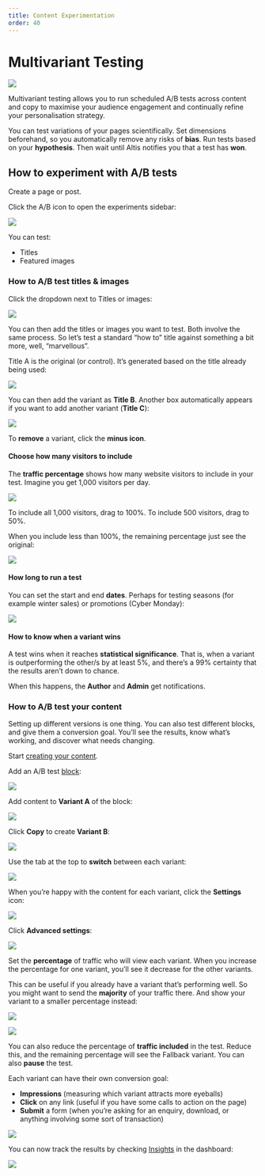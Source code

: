```yaml
---
title: Content Experimentation
order: 40
---
```


# Multivariant Testing

![](../assets/altis-header-12.png)

Multivariant testing allows you to run scheduled A/B tests across content and copy to maximise your audience engagement and continually refine your personalisation strategy.

You can test variations of your pages scientifically. Set dimensions beforehand, so you automatically remove any risks of **bias**. Run tests based on your **hypothesis**. Then wait until Altis notifies you that a test has **won**. 

## How to experiment with A/B tests

Create a page or post.

Click the A/B icon to open the experiments sidebar:

![](../assets/multivariant-testing-image12.png)

You can test:

- Titles
- Featured images

### How to A/B test titles & images

Click the dropdown next to Titles or images:

![](../assets/multivariant-testing-image14.png)

You can then add the titles or images you want to test. Both involve the same process. So let’s test a standard “how to” title against something a bit more, well, “marvellous”. 

Title A is the original (or control). It’s generated based on the title already being used:

![](../assets/multivariant-testing-image10.png)

You can then add the variant as **Title B**. Another box automatically appears if you want to add another variant (**Title C**):

![](../assets/multivariant-testing-image7.png)

To **remove** a variant, click the **minus icon**.

#### Choose how many visitors to include

The **traffic percentage** shows how many website visitors to include in your test. Imagine you get 1,000 visitors per day.

![](../assets/multivariant-testing-image2.png)

To include all 1,000 visitors, drag to 100%. To include 500 visitors, drag to 50%. 

When you include less than 100%, the remaining percentage just see the original:

![](../assets/multivariant-testing-image10.png)

#### How long to run a test

You can set the start and end **dates**. Perhaps for testing seasons (for example winter sales) or promotions (Cyber Monday):

![](../assets/multivariant-testing-image4.png)

#### How to know when a variant wins

A test wins when it reaches **statistical significance**. That is, when a variant is outperforming the other/s by at least 5%, and there’s a 99% certainty that the results aren’t down to chance.

When this happens, the **Author** and **Admin** get notifications. 

### How to A/B test your content

Setting up different versions is one thing. You can also test different blocks, and give them a conversion goal. You’ll see the results, know what’s working, and discover what needs changing. 

Start [creating your content](../content-and-content-blocks/README.md).

Add an A/B test [block](../content-and-content-blocks/creating-content-with-blocks.md):

![](../assets/multivariant-testing-image16.png)

Add content to **Variant A** of the block:

![](../assets/multivariant-testing-image3.png)

Click **Copy** to create **Variant B**:

![](../assets/multivariant-testing-image1.png)

Use the tab at the top to **switch** between each variant:

![](../assets/multivariant-testing-image5.png)

When you’re happy with the content for each variant, click the **Settings** icon:

![](../assets/multivariant-testing-image9.png)

Click **Advanced settings**:

![](../assets/multivariant-testing-image13.png)

Set the **percentage** of traffic who will view each variant. When you increase the percentage for one variant, you’ll see it decrease for the other variants. 

This can be useful if you already have a variant that’s performing well. So you might want to send the **majority** of your traffic there. And show your variant to a smaller percentage instead:

![](../assets/multivariant-testing-image15.png)

![](../assets/multivariant-testing-image6.png)

You can also reduce the percentage of **traffic included** in the test. Reduce this, and the remaining percentage will see the Fallback variant. You can also **pause** the test. 

Each variant can have their own conversion goal:

- **Impressions** (measuring which variant attracts more eyeballs)
- **Click** on any link (useful if you have some calls to action on the page)
- **Submit** a form (when you’re asking for an enquiry, download, or anything involving some sort of transaction)

![](../assets/multivariant-testing-image8.png)

You can now track the results by checking [Insights](insights.md) in the dashboard:

![](../assets/multivariant-testing-image11.png)
